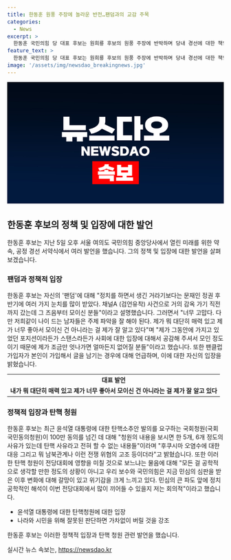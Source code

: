```yaml
---
title: 한동훈 원풍 주장에 놀라운 반전…팬덤과의 교감 주목
categories:
  - News
excerpt: >
  한동훈 국민의힘 당 대표 후보는 원희룡 후보의 원풍 주장에 반박하며 당내 경선에 대한 책임감을 토로했다. 또한 자신의 팬덤에 대해 설명하며, 잘못된 판단 시 버림받을 것이라고 경고했고, 윤석열 대통령 탄핵 청원과 전당대회의 영향에 대해 의견을 밝혔다. 클릭 유도 문구: 국민의힘 당 대표 후보의 당내 경선 책임감과 윤석열 탄핵 청원에 대한 경고, 전당대회 영향에 주목!
feature_text: >
  한동훈 국민의힘 당 대표 후보는 원희룡 후보의 원풍 주장에 반박하며 당내 경선에 대한 책임감을 토로했다. 또한 자신의 팬덤에 대해 설명하며, 잘못된 판단 시 버림받을 것이라고 경고했고, 윤석열 대통령 탄핵 청원과 전당대회의 영향에 대해 의견을 밝혔다. 클릭 유도 문구: 국민의힘 당 대표 후보의 당내 경선 책임감과 윤석열 탄핵 청원에 대한 경고, 전당대회 영향에 주목!
image: '/assets/img/newsdao_breakingnews.jpg'
---
```


<p><img src="/assets/img/newsdao_breakingnews.jpg" alt="ontimetimes 속보" /></p>

<h2 data-ke-size="size26">한동훈 후보의 정책 및 입장에 대한 발언</h2>

<p data-ke-size="size16">한동훈 후보는 지난 5일 오후 서울 여의도 국민의힘 중앙당사에서 열린 미래를 위한 약속, 공정 경선 서약식에서 여러 발언을 했습니다. 그의 정책 및 입장에 대한 발언을 살펴보겠습니다.</p>

<h3>팬덤과 정책적 입장</h3>

<p data-ke-size="size16">한동훈 후보는 자신의 '팬덤'에 대해 "정치를 하면서 생긴 거라기보다는 문재인 정권 후반기에 여러 가지 눈치를 많이 받았다. 채널A (검언유착) 사건으로 거의 감옥 가기 직전까지 갔는데 그 즈음부터 모이신 분들"이라고 설명했습니다. 그러면서 "너무 고맙다. 다만 저희같이 나이 드는 남자들은 주제 파악을 잘 해야 된다. 제가 뭐 대단히 매력 있고 제가 너무 좋아서 모이신 건 아니라는 걸 제가 잘 알고 있다"며 "제가 그동안에 가지고 있었던 포지션이라든가 스탠스라든가 사회에 대한 입장에 대해서 공감해 주셔서 모인 정도이기 때문에 제가 조금만 엇나가면 얼마든지 없어질 분들"이라고 했습니다. 또한 팬클럽 가입자가 본인이 가입해서 글을 남기는 경우에 대해 언급하며, 이에 대한 자신의 입장을 밝혔습니다.</p>

<table>
    <tr>
        <td style="text-align: center; height: 17px;"><b>대표 발언</b></td>
    </tr>
    <tr>
        <td style="text-align: center; height: 17px;"><b>내가 뭐 대단히 매력 있고 제가 너무 좋아서 모이신 건 아니라는 걸 제가 잘 알고 있다</b></td>
    </tr>
</table>

<h3>정책적 입장과 탄핵 청원</h3>

<p data-ke-size="size16">한동훈 후보는 최근 윤석열 대통령에 대한 탄핵소추안 발의를 요구하는 국회청원(국회 국민동의청원)이 100만 동의를 넘긴 데 대해 "청원의 내용을 보시면 한 5개, 6개 정도의 사유가 있는데 탄핵 사유라고 전혀 할 수 없는 내용들"이라며 "후쿠시마 오염수에 대한 대응 그리고 뭐 남북관계나 이런 전쟁 위협의 고조 등이더라"고 밝혔습니다. 또한 이러한 탄핵 청원이 전당대회에 영향을 미칠 것으로 보느냐는 물음에 대해 "모든 걸 공학적으로 생각할 만한 정도의 상황이 아니고 우리 보수와 국민의힘은 지금 민심의 심판을 받은 이후 변화에 대해 갈망이 있고 위기감을 크게 느끼고 있다. 민심의 큰 파도 앞에 정치공학적인 해석이 이번 전당대회에서 많이 끼어들 수 있을지 저는 회의적"이라고 했습니다.</p>

<ul>
    <li>윤석열 대통령에 대한 탄핵청원에 대한 입장</li>
    <li>나라와 시민을 위해 잘못된 판단하면 가차없이 버릴 것을 강조</li>
</ul>

<p data-ke-size="size16">한동훈 후보는 이러한 정책적 입장과 탄핵 청원 관련 발언을 했습니다.</p>
실시간 뉴스 속보는, <a href="https://newsdao.kr" rel="dofollow">https://newsdao.kr</a>


